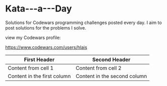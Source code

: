 # Kata---a---Day
Solutions for Codewars programming challenges posted every day. I aim to post solutions for the problems I solve.

view my Codewars profile:

https://www.codewars.com/users/hlais

First Header | Second Header
------------ | -------------
Content from cell 1 | Content from cell 2
Content in the first column | Content in the second column
